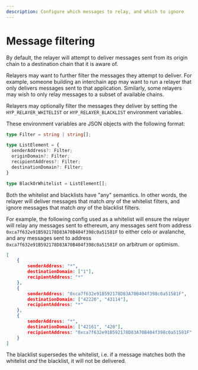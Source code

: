 ```yaml
---
description: Configure which messages to relay, and which to ignore
---
```


# Message filtering

By default, the relayer will attempt to deliver messages sent from its origin chain to a destination chain that it is aware of.

Relayers may want to further filter the messages they attempt to deliver. For example, someone building an interchain app may want to run a relayer that only delivers messages sent to that application. Similarly, some relayers may wish to only relay messages to a subset of available chains.

Relayers may optionally filter the messages they deliver by setting the `HYP_RELAYER_WHITELIST` or `HYP_RELAYER_BLACKLIST` environment variables.

These environment variables are JSON objects with the following format:

```typescript
type Filter = string | string[];

type ListElement = {
  senderAddress?: Filter;
  originDomain?: Filter;
  recipientAddress?: Filter;
  destinationDomain?: Filter;
}

type BlackOrWhitelist = ListElement[];
```

Both the whitelist and blacklists have "any" semantics. In other words, the relayer will deliver messages that match _any_ of the whitelist filters, and ignore messages that match _any_ of the blacklist filters.

For example, the following config used as a whitelist will ensure the relayer will relay any messages sent to ethereum, any messages sent from address `0xca7f632e91B592178D83A70B404f398c0a51581F` to either celo or avalanche, and any messages sent to address `0xca7f632e91B592178D83A70B404f398c0a51581F` on arbitrum or optimism.

```json
[
    {
        senderAddress: "*",
        destinationDomain: ["1"],
        recipientAddress: "*"
    },
    {
        senderAddress: "0xca7f632e91B592178D83A70B404f398c0a51581F",
        destinationDomain: ["42220", "43114"],
        recipientAddress: "*"
    },
    {
        senderAddress: "*",
        destinationDomain: ["42161", "420"],
        recipientAddress: "0xca7f632e91B592178D83A70B404f398c0a51581F"
    }
]
```

The blacklist supersedes the whitelist, i.e. if a message matches both the whitelist _and_ the blacklist, it will not be delivered.
